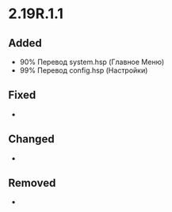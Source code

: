 # 2.19R.1.1

## Added
- 90% Перевод system.hsp (Главное Меню)
- 99% Перевод config.hsp (Настройки)

## Fixed
-  

## Changed
- 

## Removed
- 
